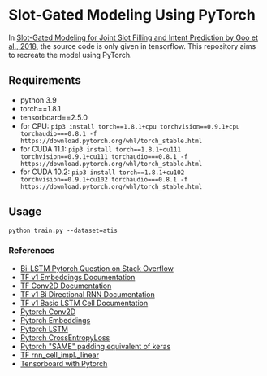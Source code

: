 # Slot-Gated Modeling Using PyTorch

In [Slot-Gated Modeling for Joint Slot Filling and Intent Prediction by Goo et al., 2018](https://www.csie.ntu.edu.tw/~yvchen/doc/NAACL18_SlotGated.pdf), the source code is only given in tensorflow. This repository aims to recreate the model using PyTorch.

## Requirements
* python 3.9
* torch==1.8.1
* tensorboard==2.5.0
* for CPU: `pip3 install torch==1.8.1+cpu torchvision==0.9.1+cpu torchaudio===0.8.1 -f https://download.pytorch.org/whl/torch_stable.html`
* for CUDA 11.1: `pip3 install torch==1.8.1+cu111 torchvision==0.9.1+cu111 torchaudio===0.8.1 -f https://download.pytorch.org/whl/torch_stable.html`
* for CUDA 10.2: `pip3 install torch==1.8.1+cu102 torchvision==0.9.1+cu102 torchaudio===0.8.1 -f https://download.pytorch.org/whl/torch_stable.html`


## Usage
`python train.py --dataset=atis`


### References
* [Bi-LSTM Pytorch Question on Stack Overflow](https://stackoverflow.com/questions/53010465/bidirectional-lstm-output-question-in-pytorch)
* [TF v1 Embeddings Documentation](https://www.tensorflow.org/api_docs/python/tf/compat/v1/nn/embedding_lookup)
* [TF Conv2D Documentation](https://www.tensorflow.org/versions/r1.15/api_docs/python/tf/nn/conv2d)
* [TF v1 Bi Directional RNN Documentation](https://www.tensorflow.org/api_docs/python/tf/compat/v1/nn/bidirectional_dynamic_rnn)
* [TF v1 Basic LSTM Cell Documentation](https://www.tensorflow.org/api_docs/python/tf/compat/v1/nn/rnn_cell/BasicLSTMCell)
* [Pytorch Conv2D](https://pytorch.org/docs/stable/generated/torch.nn.Conv2d.html)
* [Pytorch Embeddings](https://pytorch.org/docs/stable/generated/torch.nn.Embedding.html)
* [Pytorch LSTM](https://pytorch.org/docs/stable/generated/torch.nn.LSTM.html#torch.nn.LSTM)
* [Pytorch CrossEntropyLoss](https://pytorch.org/docs/master/generated/torch.nn.CrossEntropyLoss.html#torch.nn.CrossEntropyLoss)
* [Pytorch "SAME" padding equivalent of keras](https://discuss.pytorch.org/t/same-padding-equivalent-in-pytorch/85121/2)
* [TF rnn_cell_impl._linear](https://thetopsites.net/article/52764340.shtml)
* [Tensorboard with Pytorch](https://pytorch.org/tutorials/recipes/recipes/tensorboard_with_pytorch.html)